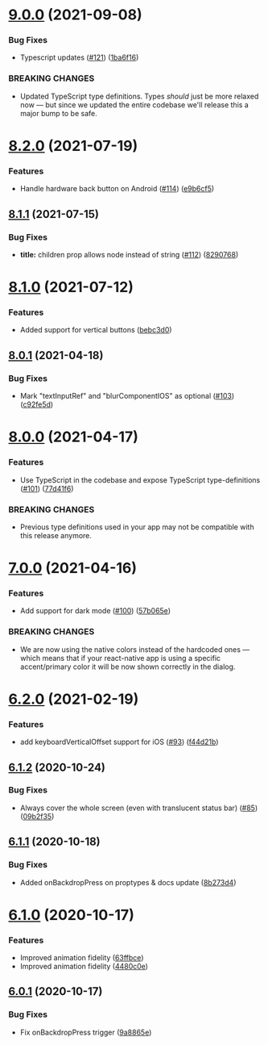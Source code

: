 # [9.0.0](https://github.com/mmazzarolo/react-native-dialog/compare/v8.2.0...v9.0.0) (2021-09-08)


### Bug Fixes

* Typescript updates ([#121](https://github.com/mmazzarolo/react-native-dialog/issues/121)) ([1ba6f16](https://github.com/mmazzarolo/react-native-dialog/commit/1ba6f16fb2127f8da7e41c79444709b56cb0d4f6))


### BREAKING CHANGES

* Updated TypeScript type definitions. Types _should_ just be more relaxed now — but since we updated the entire codebase we'll release this a major bump to be safe.

# [8.2.0](https://github.com/mmazzarolo/react-native-dialog/compare/v8.1.1...v8.2.0) (2021-07-19)


### Features

* Handle hardware back button on Android ([#114](https://github.com/mmazzarolo/react-native-dialog/issues/114)) ([e9b6cf5](https://github.com/mmazzarolo/react-native-dialog/commit/e9b6cf583cb5070cbb4c542ec9569e29fae3877a))

## [8.1.1](https://github.com/mmazzarolo/react-native-dialog/compare/v8.1.0...v8.1.1) (2021-07-15)


### Bug Fixes

* **title:** children prop allows node instead of string ([#112](https://github.com/mmazzarolo/react-native-dialog/issues/112)) ([8290768](https://github.com/mmazzarolo/react-native-dialog/commit/8290768e73cf22e85404c6ebec9a328a3f0bf022))

# [8.1.0](https://github.com/mmazzarolo/react-native-dialog/compare/v8.0.1...v8.1.0) (2021-07-12)


### Features

* Added support for vertical buttons ([bebc3d0](https://github.com/mmazzarolo/react-native-dialog/commit/bebc3d040bdc0749e5bfbdc3c05ceebfaec7c8d5))

## [8.0.1](https://github.com/mmazzarolo/react-native-dialog/compare/v8.0.0...v8.0.1) (2021-04-18)


### Bug Fixes

* Mark "textInputRef" and "blurComponentIOS" as optional ([#103](https://github.com/mmazzarolo/react-native-dialog/issues/103)) ([c92fe5d](https://github.com/mmazzarolo/react-native-dialog/commit/c92fe5d1492bbe55d06c7af4dec2be653360640f))

# [8.0.0](https://github.com/mmazzarolo/react-native-dialog/compare/v7.0.0...v8.0.0) (2021-04-17)


### Features

* Use TypeScript in the codebase and expose TypeScript type-definitions ([#101](https://github.com/mmazzarolo/react-native-dialog/issues/101)) ([77d41f6](https://github.com/mmazzarolo/react-native-dialog/commit/77d41f6f5fae17650245684c10ab3de3df93e76b))


### BREAKING CHANGES

* Previous type definitions used in your app may not be compatible with this release anymore.

# [7.0.0](https://github.com/mmazzarolo/react-native-dialog/compare/v6.2.0...v7.0.0) (2021-04-16)


### Features

* Add support for dark mode ([#100](https://github.com/mmazzarolo/react-native-dialog/issues/100)) ([57b065e](https://github.com/mmazzarolo/react-native-dialog/commit/57b065e1524e64f28b7a07ebd8062d7b1982cc76))


### BREAKING CHANGES

* We are now using the native colors instead of the hardcoded ones — which means that if your react-native app is using a specific accent/primary color it will be now shown correctly in the dialog.

# [6.2.0](https://github.com/mmazzarolo/react-native-dialog/compare/v6.1.2...v6.2.0) (2021-02-19)


### Features

* add keyboardVerticalOffset support for iOS ([#93](https://github.com/mmazzarolo/react-native-dialog/issues/93)) ([f44d21b](https://github.com/mmazzarolo/react-native-dialog/commit/f44d21bbe72183c129fba72b79440af26c348b1e))

## [6.1.2](https://github.com/mmazzarolo/react-native-dialog/compare/v6.1.1...v6.1.2) (2020-10-24)


### Bug Fixes

* Always cover the whole screen (even with translucent status bar)  ([#85](https://github.com/mmazzarolo/react-native-dialog/issues/85)) ([09b2f35](https://github.com/mmazzarolo/react-native-dialog/commit/09b2f3584890be76fd56d3e2719ea928e8130ebf))

## [6.1.1](https://github.com/mmazzarolo/react-native-dialog/compare/v6.1.0...v6.1.1) (2020-10-18)


### Bug Fixes

* Added onBackdropPress on proptypes & docs update ([8b273d4](https://github.com/mmazzarolo/react-native-dialog/commit/8b273d45e76502d9366db2f6888bfc911ab6b1a1))

# [6.1.0](https://github.com/mmazzarolo/react-native-dialog/compare/v6.0.1...v6.1.0) (2020-10-17)


### Features

* Improved animation fidelity ([63ffbce](https://github.com/mmazzarolo/react-native-dialog/commit/63ffbce5f0e0fa63604529589815b94fc1625c85))
* Improved animation fidelity ([4480c0e](https://github.com/mmazzarolo/react-native-dialog/commit/4480c0e4c1622d8a29287112c07ba6e0c7ae2d8a))

## [6.0.1](https://github.com/mmazzarolo/react-native-dialog/compare/v6.0.0...v6.0.1) (2020-10-17)


### Bug Fixes

* Fix onBackdropPress trigger ([9a8865e](https://github.com/mmazzarolo/react-native-dialog/commit/9a8865ecbfb1fcc567dbea07235f3c3831b76c4c))
